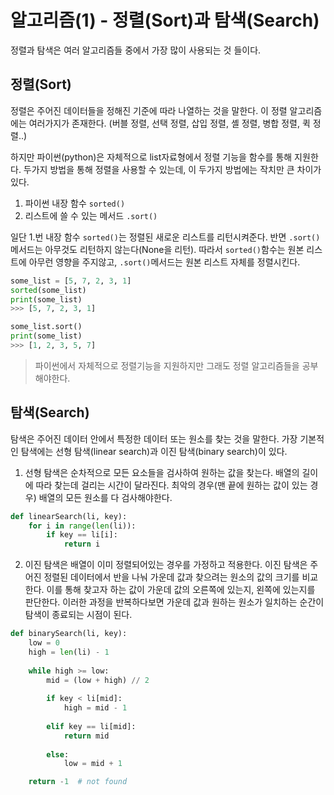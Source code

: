 # 알고리즘(1) - 정렬(Sort)과 탐색(Search)

정렬과 탐색은 여러 알고리즘들 중에서 가장 많이 사용되는 것 들이다. 

## 정렬(Sort)

정렬은 주어진 데이터들을 정해진 기준에 따라 나열하는 것을 말한다. 이 정렬 알고리즘에는 여러가지가 존재한다. (버블 정렬, 선택 정렬, 삽입 정렬, 셸 정렬, 병합 정렬, 퀵 정렬..) 

하지만 파이썬(python)은 자체적으로 list자료형에서 정렬 기능을 함수를 통해 지원한다. 두가지 방법을 통해 정렬을 사용할 수 있는데, 이 두가지 방법에는 작치만 큰 차이가 있다. 

1. 파이썬 내장 함수 `sorted()`
2. 리스트에 쓸 수 있는 메서드 `.sort()`

일단 1.번 내장 함수 `sorted()`는 정렬된 새로운 리스트를 리턴시켜준다. 반면 `.sort()`메서드는 아무것도 리턴하지 않는다(None을 리턴). 따라서 `sorted()`함수는 원본 리스트에 아무런 영향을 주지않고, `.sort()`메서드는 원본 리스트 자체를 정렬시킨다.

```python
some_list = [5, 7, 2, 3, 1]
sorted(some_list)
print(some_list)
>>> [5, 7, 2, 3, 1]

some_list.sort()
print(some_list)
>>> [1, 2, 3, 5, 7]
```
> 파이썬에서 자체적으로 정렬기능을 지원하지만 그래도 정렬 알고리즘들을 공부해야한다. 


## 탐색(Search)

탐색은 주어진 데이터 안에서 특정한 데이터 또는 원소를 찾는 것을 말한다. 가장 기본적인 탐색에는 선형 탐색(linear search)과 이진 탐색(binary search)이 있다.

1. 선형 탐색은 순차적으로 모든 요소들을 검사하여 원하는 값을 찾는다. 배열의 길이에 따라 찾는데 걸리는 시간이 달라진다. 최악의 경우(맨 끝에 원하는 값이 있는 경우) 배열의 모든 원소를 다 검사해야한다.

```python
def linearSearch(li, key):
    for i in range(len(li)):
        if key == li[i]:
            return i
```


2. 이진 탐색은 배열이 이미 정렬되어있는 경우를 가정하고 적용한다. 이진 탐색은 주어진 정렬된 데이터에서 반을 나눠 가운데 값과 찾으려는 원소의 값의 크기를 비교한다. 이를 통해 찾고자 하는 값이 가운데 값의 오른쪽에 있는지, 왼쪽에 있는지를 판단한다. 이러한 과정을 반복하다보면 가운데 값과 원하는 원소가 일치하는 순간이 탐색이 종료되는 시점이 된다.

```python
def binarySearch(li, key):
	low = 0
	high = len(li) - 1
	
	while high >= low:
		mid = (low + high) // 2
		
		if key < li[mid]:
			high = mid - 1
			
		elif key == li[mid]:
			return mid
		
		else:
			low = mid + 1

	return -1  # not found
```